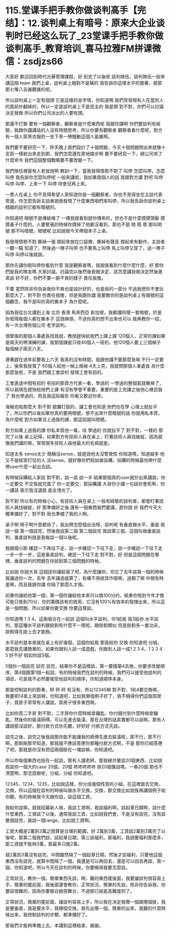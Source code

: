 # 115.堂课手把手教你做谈判高手【完结】：12.谈判桌上有暗号：原来大企业谈判时已经这么玩了_23堂课手把手教你做谈判高手_教育培训_喜马拉雅FM拼课微信：zsdjzs66

大家好 歡迎回到時代光華管理課程，好 到完了以後呢 談判隊伍，談判隊伍一般來講這個 team 我們上桌，談判桌上絕對不是橫的 我告訴你這樣水平的擺著，那那那七嘴八舌誰聽誰的呢。

所以談判桌上一定有個頭 它是這樣的金字塔，你知道嗎 我們常發現有人在當別人的面前吵翻掉的，所以一定是談判桌上不是民主的 我是頭 對不對，你們可以討論決定我做 所以你們公司派出的人要有頭。

那還不打緊 要有一個觀察者，觀察者是什麼東西呢 我跟你講啊 你們要談判有經驗，我跟你講講話的人沒有時間思考，所以你要有觀察者 觀察者看什麼呢，對方有一個人穿黑衣服的一坐下來一陣騷動這個人是誰啊。

我們要不要研究一下，昨天晚上我們設計了十個問題，今天十個問題問出來就像十支箭一樣射出來走到那，我們怎麼還在原地踏步啊 要不要研究一下，總公司來了什麼命令 我們這個整個戰略要不要改變一下。

我們隊伍裡面有人老放炮啊 教訓一下，當我發現情勢不對了 叫停 怎麼叫停，怎麼叫停 我告訴你怎麼叫停呢 一般來講呢，我如果兩個人的話 我跟對方講 對吧 叫停 叫停 叫停，上來一下 叫停 待會兒再上來。

一票人在桌上 你不見得希望人家知道你是一個觀察者，你也不見得坐在主談代表旁邊，你怎麼告訴主談者說我發現了什麼東西咱們來叫停，所以我告訴你談判桌上精緻的談判它都有暗號的。

你知道吧 暗號不是傳紙條了 一傳我就看到就你傳來的，但也不是什麼摸摸頭髮 摸摸鼻子什麼的，人要緊張的時候你摸掉了他都沒看到，那也不是 嗯 嗯 嗯 那叫明號 那不叫暗號，暗號呢 比如說我今天帶個本子上桌。

我發現情勢不對 撕掉一張 摺起來放在口袋裡，撕掉有聲音 摺起來有動作，主談者一聽一瞄 知道了，然後過一陣子叫停 也不要馬上叫停 馬上叫停又穿了，過一陣子叫停 叫停以後就說。

那你先講你剛叫停你看到什麼 我是觀察者嗎，我說我看到什麼什麼什麼，好 那你們是我的隊友嗎 大家討論，討論完以後然後我做決定，該怎麼講我做決定然後進來談 好不好，你們不要一臉不爽的樣子 責任我擔。

不要 當然除非你告訴我你不爽也是設計好的，也是局的一部分 不過我想你不會玩那麼大了，對不對 你責任我擔，但是我跟你講 我要教你的是談判桌上有暗號的這個觀念，我不是叫你真的撕本子 為什麼呢。

因為我從台北講到上海 北京 香港 馬來西亞 新加坡，我都講同樣一套暗號，於是你發現每個人都在撕本子 這很麻煩，不過你真的想不出來也可以 我再教你一招，有一次台灣有個公司 老字談判。

很緊張的那個人事處長找我說，教授趕快給我們上課上課 120個人，正常的課如果是兩天的帶演練的課，我那個課是只收40個人一班的，他120個人要上三個梯子 每個梯子兩天六天。

連著趕在過年前要我上六天 我真的沒有時間，我跟他講不要那麼急嘛 不行一定要上，後來我放寬了 60個人給他一梯上兩梯 4天上完，我就問那個人事處長 為什麼那麼急呢，不是 我們跟工會談判 發現工會有招的。

工會進退中間有招的 有招的那資方代表一看，學過的 一學過的整個氣就散掉了，所以我現在趕快給他們上課 有沒有學會不重要，重要的是上完課之後他心裡武裝了 我也學過的，而且我這貼報告 你看又歡迎你來。

海報也貼那麼大 對不對 敲鑼打鼓的，讓工會也知道 他們也在學 心理上就扯平了，所以你們以後如果你真的要用暗號，想不出來什麼暗號的話 你就用私本質，為什麼呢 對方如果沒上過我的課，那這招就叫暗號。

對方如果上過我的課 你私本質他一看，哇 學過的 你就扯平了 對不對，一樣的 那完了以後 桌上記得，如果對方有技術人員在桌上，盯著技術人員找破綻，因為就像我們講的嘛，常常很多技術人員他最大的毛病就是。

知道太多 sense太少 簡稱沒sense，就是說他太沒警覺性 你知道嗎，知道越多 他又不是經常打仗的人 沒sense，就好像你們假如做採購，採購的時候最怕帶什麼 帶user什麼一起出去談。

有時候採購給人家談 對不對，談一談 談一半 結果那個真的user就抄出來講說，你一定要交 不交我就完蛋了 你一定要交，那採購講 大哥你少講一句話你會死啊，你一講話 表示我沒退路 底全洩光了。

對不對 所以有的時候小心，有技術人員在桌上 一般有經驗的談判者，都會盯著技術人員找破綻，好 那準備好之後 還有一個東西我們要講，那你說 好 我們今天大概準備好了，對不對 我也準備了我的人啊。

桌子啊 椅子啊什麼都排了，我出牌怎麼個出法呀，談判呢 有垂直跟水平，垂直 我談一個 第一個談完，然後我談第二個 第二個談完 我談第三個，這個叫做垂直談判，垂直談判就是我每談一個以後呢。

我做個小節 確認一下再往下走，談一步確認一下往下走，談一步確認一下往下走 一步一步一步，這是垂直談判，確認一下往下走 對不對，好 但是這個問題在哪裡，垂直談判的問題在你談到第三個問題的時候。

比如說 你說大哥 這個該你讓給我了吧，為什麼讓你，你忘了去年談第一個的時候 我讓過你一次，去年 去年讓過就算了，有權不用欲其作廢嘛，過期了嘛 中間有時差嘛，而且我跟你講 你隔了那麼久才換。

如果你讓給他第一個，第一個你讓給他本來可以換100分的，結果你拖到今年才換 可能只換到70分，你的籌碼該有的效用，它沒有100%有效率的發揮出來，所以這是一個問題，所以如果你要交換 你要這樣談。

你知道嗎 1 3 4，這兩個合在一起談 這個叫水平談判，你1給我 我3給你 水平談判，那這種水平談判跟掛鉤有什麼不一樣呢，跟掛鉤類似 但是掛鉤多一套功夫，掛鉤得先掛上去才能換。

水平談判是本來就在桌上有好幾個，這個你給我 那我給你 交換 你知道吧 分組，那麼我先講簡單的，如果你跟別人談一成遊戲，你跟別人談一成1 2 3 4，1 2 3 4 5 好不好 假如你談5個。

5個你一個談完 談完 談完，結果你不是這樣談，第一要跟第4去換，你要求改變順序，第4個跟第1個一起談，有的時候我們在談判的時候，我們可以接受他談判的項目，可是我不必然要接受他談判的順序，你知道順序本身。

那是控制談判的節奏，砰 砰 砰 有沒有，所以12345嘛 對不對，1和4要交換嘛，我要把14拿上來談嘛，你知道吧，比如我舉個例子好了，我不曉得你們這個買房子，買房子常常有人講說，買房子很多東西啊。

比如你買二手房 對不對，二手房你什麼時候拿鑰匙，你付錢付到什麼時候拿鑰匙，然後你的裝潢師傅，可以先進去裝潢，那在台灣的話其實都可以談啊，那有人講說那沒談好，那付款方式你先聽，好好好 付款方式先談。

談完之後，談完之後我說那你能不能讓我的師傅先進去裝潢呢，那不行，那不行啊，那剛剛那早知道，那我就不應該答應你那種付款方式啊，不是 那你已經答應了吧，那就是你沒有把這兩個掛在一塊談嘛，你知道吧。

所以你每個東西也掛在一起談，那有人講老師，那我總共要談20個東西，比如說假設你一個大的case 20個，20個 咚咚咚咚咚 排20個像話嗎，一串20個 那也不清楚啊，那怎麼辦呢，分組，分組 你知道吧。

12345，1234，1235，比如說這樣，你分成幾個性質的小組，在這裡面去交換，交換，所以這個在談判的時候叫做水平交換，交換，那交換比如說我再講個例子給你聽，有的時候我今天跟你談，談這個工資。

我給你談嘛，就我招募新人嘛，我談工資啊，我談福利啊，談起章日期啊，談什麼什麼東西，工資談了以後，通常我談工資，比如說我們會，不是沒有談完，沒有談整個談完，我談一個range，比如說工資啊。

工資大概是2萬到3萬之間算是合理的範圍，好 2萬到3萬，工資談2萬到3萬完了以後呢，那第二個我們談，談起章日期，第三談福利，那福利，我說要福利那麼多，那工資就不能夠3萬，那最多只能2萬。

就2萬到3萬沒有談完，中間雖然隔了一個起章日期，然後才談福利，只要他這個東西沒有談完，就算中間隔了一個，我還是可以再回去，還是可以回去再談，第一個，你知道吧，所以今天在談判的時候，你要曉得我要怎麼談。

正常狀況，教你一個，簡單東西先談，啊，難的東西擺後面，我要讓談判很容易上手，簡單的擺前面，我後面還會教你，正常狀況，簡單的先談，除非你告訴我，你要談很難的，因為你要替白臉搭舞台，不過那已經是高難度的了。

正常狀況，簡單的擺前面，讓談判容易上手，所以我在決定我哪一個跟哪個掛，我是要垂直，我是要水平，我哪個交換，我先出哪一個，簡單的出來，我難的什麼時候出來，我控制談判的步驟，都準備好了。

那我們才能夠準備上去，本講到這裡結束，謝謝。